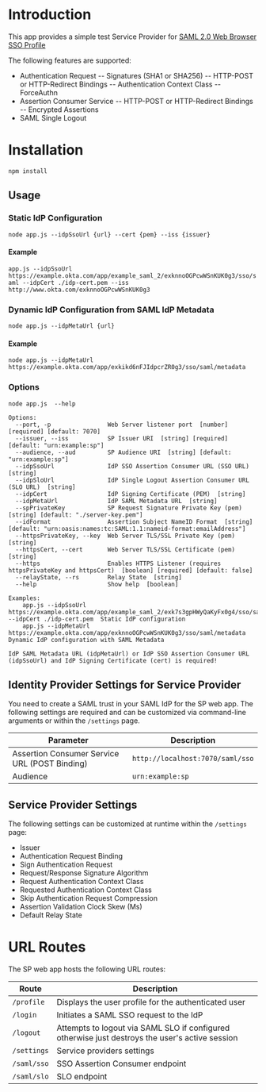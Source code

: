 # Introduction

This app provides a simple test Service Provider for [SAML 2.0 Web Browser SSO Profile](http://en.wikipedia.org/wiki/SAML_2.0#Web_Browser_SSO_Profile)

The following features are supported:

- Authentication Request
-- Signatures (SHA1 or SHA256)
-- HTTP-POST or HTTP-Redirect Bindings
-- Authentication Context Class
-- ForceAuthn
- Assertion Consumer Service
-- HTTP-POST or HTTP-Redirect Bindings
-- Encrypted Assertions
- SAML Single Logout

# Installation

`npm install`

## Usage

### Static IdP Configuration

`node app.js --idpSsoUrl {url} --cert {pem} --iss {issuer}`

#### Example

`app.js --idpSsoUrl https://example.okta.com/app/example_saml_2/exknnoOGPcwWSnKUK0g3/sso/saml --idpCert ./idp-cert.pem --iss http://www.okta.com/exknnoOGPcwWSnKUK0g3`

### Dynamic IdP Configuration from SAML IdP Metadata

`node app.js --idpMetaUrl {url}`

#### Example

`node app.js --idpMetaUrl https://example.okta.com/app/exkikd6nFJIdpcrZR0g3/sso/saml/metadata`

### Options

`node app.js  --help`

```
Options:
  --port, -p                Web Server listener port  [number] [required] [default: 7070]
  --issuer, --iss           SP Issuer URI  [string] [required] [default: "urn:example:sp"]
  --audience, --aud         SP Audience URI  [string] [default: "urn:example:sp"]
  --idpSsoUrl               IdP SSO Assertion Consumer URL (SSO URL)  [string]
  --idpSloUrl               IdP Single Logout Assertion Consumer URL (SLO URL)  [string]
  --idpCert                 IdP Signing Certificate (PEM)  [string]
  --idpMetaUrl              IdP SAML Metadata URL  [string]
  --spPrivateKey            SP Request Signature Private Key (pem)  [string] [default: "./server-key.pem"]
  --idFormat                Assertion Subject NameID Format  [string] [default: "urn:oasis:names:tc:SAML:1.1:nameid-format:emailAddress"]
  --httpsPrivateKey, --key  Web Server TLS/SSL Private Key (pem)  [string]
  --httpsCert, --cert       Web Server TLS/SSL Certificate (pem)  [string]
  --https                   Enables HTTPS Listener (requires httpsPrivateKey and httpsCert)  [boolean] [required] [default: false]
  --relayState, --rs        Relay State  [string]
  --help                    Show help  [boolean]

Examples:
    app.js --idpSsoUrl https://example.okta.com/app/example_saml_2/exk7s3gpHWyQaKyFx0g4/sso/saml --idpCert ./idp-cert.pem  Static IdP configuration
    app.js --idpMetaUrl https://example.okta.com/app/exknnoOGPcwWSnKUK0g3/sso/saml/metadata                             Dynamic IdP configuration with SAML Metadata

IdP SAML Metadata URL (idpMetaUrl) or IdP SSO Assertion Consumer URL (idpSsoUrl) and IdP Signing Certificate (cert) is required!
```

## Identity Provider Settings for Service Provider

You need to create a SAML trust in your SAML IdP for the SP web app.  The following settings are required and can be customized via command-line arguments or within the `/settings` page.

Parameter                                      | Description
---------------------------------------------- | --------------------------------------------------------
Assertion Consumer Service URL (POST Binding)  | `http://localhost:7070/saml/sso`
Audience                                       | `urn:example:sp`

## Service Provider Settings

The following settings can be customized at runtime within the `/settings` page:

- Issuer
- Authentication Request Binding
- Sign Authentication Request
- Request/Response Signature Algorithm
- Request Authentication Context Class
- Requested Authentication Context Class
- Skip Authentication Request Compression
- Assertion Validation Clock Skew (Ms)
- Default Relay State

#  URL Routes

The SP web app hosts the following URL routes:

Route       | Description
----------- | --------------------------------------------------------
`/profile`  | Displays the user profile for the authenticated user
`/login`    | Initiates a SAML SSO request to the IdP
`/logout`   | Attempts to logout via SAML SLO if configured otherwise just destroys the user's active session
`/settings` | Service providers settings
`/saml/sso` | SSO Assertion Consumer endpoint
`/saml/slo` | SLO endpoint

